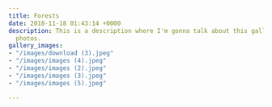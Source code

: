 ```yaml
---
title: Forests
date: 2018-11-18 01:43:14 +0000
description: This is a description where I'm gonna talk about this gallery of forest
  photos.
gallery_images:
- "/images/download (3).jpeg"
- "/images/images (4).jpeg"
- "/images/images (2).jpeg"
- "/images/images (3).jpeg"
- "/images/images (5).jpeg"

---
```

